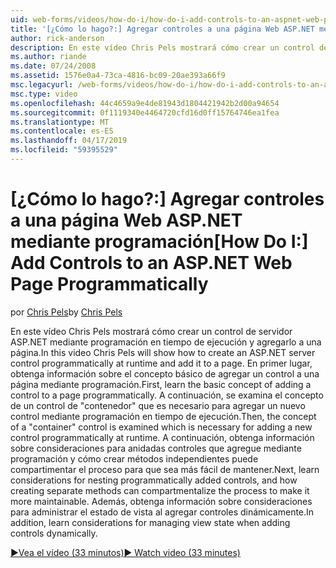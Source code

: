 ```yaml
---
uid: web-forms/videos/how-do-i/how-do-i-add-controls-to-an-aspnet-web-page-programmatically
title: '[¿Cómo lo hago?:] Agregar controles a una página Web ASP.NET mediante programación | Microsoft Docs'
author: rick-anderson
description: En este vídeo Chris Pels mostrará cómo crear un control de servidor ASP.NET mediante programación en tiempo de ejecución y agregarlo a una página. En primer lugar, obtenga información sobre el concepto básico de o...
ms.author: riande
ms.date: 07/24/2008
ms.assetid: 1576e0a4-73ca-4816-bc09-20ae393a66f9
msc.legacyurl: /web-forms/videos/how-do-i/how-do-i-add-controls-to-an-aspnet-web-page-programmatically
msc.type: video
ms.openlocfilehash: 44c4659a9e4de81943d1804421942b2d00a94654
ms.sourcegitcommit: 0f1119340e4464720cfd16d0ff15764746ea1fea
ms.translationtype: MT
ms.contentlocale: es-ES
ms.lasthandoff: 04/17/2019
ms.locfileid: "59395529"
---
```

# <a name="how-do-i-add-controls-to-an-aspnet-web-page-programmatically"></a><span data-ttu-id="26707-104">[¿Cómo lo hago?:] Agregar controles a una página Web ASP.NET mediante programación</span><span class="sxs-lookup"><span data-stu-id="26707-104">[How Do I:] Add Controls to an ASP.NET Web Page Programmatically</span></span>

<span data-ttu-id="26707-105">por [Chris Pels](https://twitter.com/chrispels)</span><span class="sxs-lookup"><span data-stu-id="26707-105">by [Chris Pels](https://twitter.com/chrispels)</span></span>

<span data-ttu-id="26707-106">En este vídeo Chris Pels mostrará cómo crear un control de servidor ASP.NET mediante programación en tiempo de ejecución y agregarlo a una página.</span><span class="sxs-lookup"><span data-stu-id="26707-106">In this video Chris Pels will show how to create an ASP.NET server control programmatically at runtime and add it to a page.</span></span> <span data-ttu-id="26707-107">En primer lugar, obtenga información sobre el concepto básico de agregar un control a una página mediante programación.</span><span class="sxs-lookup"><span data-stu-id="26707-107">First, learn the basic concept of adding a control to a page programmatically.</span></span> <span data-ttu-id="26707-108">A continuación, se examina el concepto de un control de "contenedor" que es necesario para agregar un nuevo control mediante programación en tiempo de ejecución.</span><span class="sxs-lookup"><span data-stu-id="26707-108">Then, the concept of a "container" control is examined which is necessary for adding a new control programmatically at runtime.</span></span> <span data-ttu-id="26707-109">A continuación, obtenga información sobre consideraciones para anidadas controles que agregue mediante programación y cómo crear métodos independientes puede compartimentar el proceso para que sea más fácil de mantener.</span><span class="sxs-lookup"><span data-stu-id="26707-109">Next, learn considerations for nesting programmatically added controls, and how creating separate methods can compartmentalize the process to make it more maintainable.</span></span> <span data-ttu-id="26707-110">Además, obtenga información sobre consideraciones para administrar el estado de vista al agregar controles dinámicamente.</span><span class="sxs-lookup"><span data-stu-id="26707-110">In addition, learn considerations for managing view state when adding controls dynamically.</span></span>

[<span data-ttu-id="26707-111">&#9654;Vea el vídeo (33 minutos)</span><span class="sxs-lookup"><span data-stu-id="26707-111">&#9654; Watch video (33 minutes)</span></span>](https://channel9.msdn.com/Blogs/ASP-NET-Site-Videos/how-do-i-add-controls-to-an-aspnet-web-page-programmatically)
